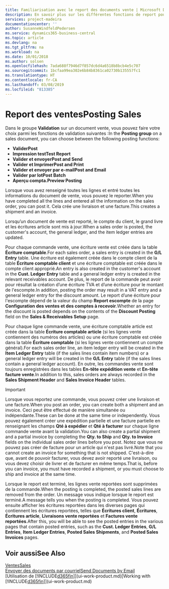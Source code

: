 ```yaml
---
title: Familiarisation avec le report des documents vente | Microsoft Docs
description: En savoir plus sur les différentes fonctions de report pour reporter des documents vente.
services: project-madeira
documentationcenter: ''
author: SusanneWindfeldPedersen
ms.service: dynamics365-business-central
ms.topic: article
ms.devlang: na
ms.tgt_pltfrm: na
ms.workload: na
ms.date: 10/01/2018
ms.author: solsen
ms.openlocfilehash: 7ada688f7946d7f857dc6d4a6518b8bcb4e5c707
ms.sourcegitcommit: 1bcfaa99ea302e6b84b8361ca02730b135557fc1
ms.translationtype: HT
ms.contentlocale: fr-CA
ms.lasthandoff: 03/08/2019
ms.locfileid: "813385"
---
```

# <a name="posting-sales"></a><span data-ttu-id="b3914-103">Report des ventes</span><span class="sxs-lookup"><span data-stu-id="b3914-103">Posting Sales</span></span>
<span data-ttu-id="b3914-104">Dans le groupe **Validation** sur un document vente, vous pouvez faire votre choix parmi les fonctions de validation suivantes :</span><span class="sxs-lookup"><span data-stu-id="b3914-104">In the **Posting group** on a sales document, you can choose between the following posting functions:</span></span>

* <span data-ttu-id="b3914-105">**Valider**</span><span class="sxs-lookup"><span data-stu-id="b3914-105">**Post**</span></span>
* <span data-ttu-id="b3914-106">**Impression test**</span><span class="sxs-lookup"><span data-stu-id="b3914-106">**Test Report**</span></span>
* <span data-ttu-id="b3914-107">**Valider et envoyer**</span><span class="sxs-lookup"><span data-stu-id="b3914-107">**Post and Send**</span></span>
* <span data-ttu-id="b3914-108">**Valider et Imprimer**</span><span class="sxs-lookup"><span data-stu-id="b3914-108">**Post and Print**</span></span>
* <span data-ttu-id="b3914-109">**Valider et envoyer par e-mail**</span><span class="sxs-lookup"><span data-stu-id="b3914-109">**Post and Email**</span></span>
* <span data-ttu-id="b3914-110">**Valider par lot**</span><span class="sxs-lookup"><span data-stu-id="b3914-110">**Post Batch**</span></span>
* <span data-ttu-id="b3914-111">**Aperçu compta.**</span><span class="sxs-lookup"><span data-stu-id="b3914-111">**Preview Posting**</span></span>

<span data-ttu-id="b3914-112">Lorsque vous avez renseigné toutes les lignes et entré toutes les informations du document de vente, vous pouvez le reporter.</span><span class="sxs-lookup"><span data-stu-id="b3914-112">When you have completed all the lines and entered all the information on the sales order, you can post it.</span></span> <span data-ttu-id="b3914-113">Cela crée une livraison et une facture.</span><span class="sxs-lookup"><span data-stu-id="b3914-113">This creates a shipment and an invoice.</span></span>

<span data-ttu-id="b3914-114">Lorsqu’un document de vente est reporté, le compte du client, le grand livre et les écritures article sont mis à jour.</span><span class="sxs-lookup"><span data-stu-id="b3914-114">When a sales order is posted, the customer's account, the general ledger, and the item ledger entries are updated.</span></span>

<span data-ttu-id="b3914-115">Pour chaque commande vente, une écriture vente est créée dans la table **Écriture comptable**.</span><span class="sxs-lookup"><span data-stu-id="b3914-115">For each sales order, a sales entry is created in the **G/L Entry** table.</span></span> <span data-ttu-id="b3914-116">Une écriture est également créée dans le compte client de la table **Écriture comptable client** et une écriture comptable est créée dans le compte client approprié.</span><span class="sxs-lookup"><span data-stu-id="b3914-116">An entry is also created in the customer's account in the **Cust. Ledger Entry** table and a general ledger entry is created in the relevant receivables account.</span></span> <span data-ttu-id="b3914-117">De plus, le report de la commande peut avoir pour résultat la création d’une écriture TVA et d’une écriture pour le montant de l'escompte.</span><span class="sxs-lookup"><span data-stu-id="b3914-117">In addition, posting the order may result in a VAT entry and a general ledger entry for the discount amount.</span></span> <span data-ttu-id="b3914-118">Le report d’une écriture pour l'escompte dépend de la valeur du champ **Report escompte** de la page **Configuration des ventes et des comptes à recevoir**.</span><span class="sxs-lookup"><span data-stu-id="b3914-118">Whether an entry for the discount is posted depends on the contents of the **Discount Posting** field on the **Sales & Receivables Setup** page.</span></span>

<span data-ttu-id="b3914-119">Pour chaque ligne commande vente, une écriture comptable article est créée dans la table **Écriture comptable article** (si les lignes vente contiennent des numéros des articles) ou une écriture comptable est créée dans la table **Écriture comptable** (si les lignes vente contiennent un compte général).</span><span class="sxs-lookup"><span data-stu-id="b3914-119">For each sales order line, an item ledger entry will be created in the **Item Ledger Entry** table (if the sales lines contain item numbers) or a general ledger entry will be created in the **G/L Entry** table (if the sales lines contain a general ledger account).</span></span> <span data-ttu-id="b3914-120">En outre, les commandes vente sont toujours enregistrées dans les tables **En-tête expédition vente** et **En-tête facture vente**.</span><span class="sxs-lookup"><span data-stu-id="b3914-120">In addition to this, sales orders are always recorded in the **Sales Shipment Header** and **Sales Invoice Header** tables.</span></span>

> [!IMPORTANT]  
>   <span data-ttu-id="b3914-121">Lorsque vous reportez une commande, vous pouvez créer une livraison et une facture.</span><span class="sxs-lookup"><span data-stu-id="b3914-121">When you post an order, you can create both a shipment and an invoice.</span></span> <span data-ttu-id="b3914-122">Ceci peut être effectué de manière simultanée ou indépendante.</span><span class="sxs-lookup"><span data-stu-id="b3914-122">These can be done at the same time or independently.</span></span> <span data-ttu-id="b3914-123">Vous pouvez également créer une expédition partielle et une facture partielle en renseignant les champs **Qté à expédier** et **Qté à facturer** sur chaque ligne commande vente avant la validation.</span><span class="sxs-lookup"><span data-stu-id="b3914-123">You can also create a partial shipment and a partial invoice by completing the **Qty. to Ship** and **Qty. to Invoice** fields on the individual sales order lines before you post.</span></span> <span data-ttu-id="b3914-124">Notez que vous ne pouvez pas créer de facture pour un article qui n'est pas livré.</span><span class="sxs-lookup"><span data-stu-id="b3914-124">Note that you cannot create an invoice for something that is not shipped.</span></span> <span data-ttu-id="b3914-125">C'est-à-dire que, avant de pouvoir facturer, vous devez avoir reporté une livraison, ou vous devez choisir de livrer et de facturer en même temps.</span><span class="sxs-lookup"><span data-stu-id="b3914-125">That is, before you can invoice, you must have recorded a shipment, or you must choose to ship and invoice at the same time.</span></span>

<span data-ttu-id="b3914-126">Lorsque le report est terminé, les lignes vente reportées sont supprimées de la commande.</span><span class="sxs-lookup"><span data-stu-id="b3914-126">When the posting is completed, the posted sales lines are removed from the order.</span></span> <span data-ttu-id="b3914-127">Un message vous indique lorsque le report est terminé.</span><span class="sxs-lookup"><span data-stu-id="b3914-127">A message tells you when the posting is completed.</span></span> <span data-ttu-id="b3914-128">Vous pouvez ensuite afficher les écritures reportées dans les diverses pages qui contiennent les écritures reportées, telles que **Écritures client**, **Écritures**, **Écritures article**, **Livraisons vente reportées** et **Factures vente reportées**.</span><span class="sxs-lookup"><span data-stu-id="b3914-128">After this, you will be able to see the posted entries in the various pages that contain posted entries, such as the **Cust. Ledger Entries**, **G/L Entries**, **Item Ledger Entries**, **Posted Sales Shipments**, and **Posted Sales Invoices** pages.</span></span>

## <a name="see-also"></a><span data-ttu-id="b3914-129">Voir aussi</span><span class="sxs-lookup"><span data-stu-id="b3914-129">See Also</span></span>
[<span data-ttu-id="b3914-130">Ventes</span><span class="sxs-lookup"><span data-stu-id="b3914-130">Sales</span></span>](sales-manage-sales.md)  
[<span data-ttu-id="b3914-131">Envoyer des documents par courriel</span><span class="sxs-lookup"><span data-stu-id="b3914-131">Send Documents by Email</span></span>](ui-how-send-documents-email.md)  
<span data-ttu-id="b3914-132">[Utilisation de [!INCLUDE[d365fin](includes/d365fin_md.md)]](ui-work-product.md)</span><span class="sxs-lookup"><span data-stu-id="b3914-132">[Working with [!INCLUDE[d365fin](includes/d365fin_md.md)]](ui-work-product.md)</span></span>


